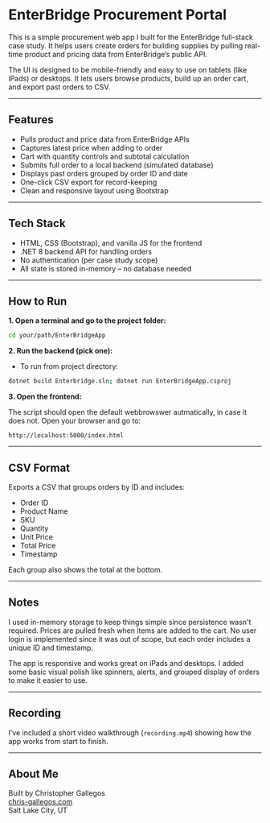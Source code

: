 # EnterBridge Procurement Portal

This is a simple procurement web app I built for the EnterBridge full-stack case study. It helps users create orders for building supplies by pulling real-time product and pricing data from EnterBridge’s public API.

The UI is designed to be mobile-friendly and easy to use on tablets (like iPads) or desktops. It lets users browse products, build up an order cart, and export past orders to CSV.

---

## Features

- Pulls product and price data from EnterBridge APIs
- Captures latest price when adding to order
- Cart with quantity controls and subtotal calculation
- Submits full order to a local backend (simulated database)
- Displays past orders grouped by order ID and date
- One-click CSV export for record-keeping
- Clean and responsive layout using Bootstrap

---

## Tech Stack

- HTML, CSS (Bootstrap), and vanilla JS for the frontend
- .NET 8 backend API for handling orders
- No authentication (per case study scope)
- All state is stored in-memory – no database needed

---

## How to Run

**1. Open a terminal and go to the project folder:**

```bash
cd your/path/EnterBridgeApp
```

**2. Run the backend (pick one):**

- To run from project directory:

```bash
dotnet build Enterbridge.sln; dotnet run EnterBridgeApp.csproj
```

**3. Open the frontend:**

The script should open the default webbrowswer autmatically, in case it does not. Open your browser and go to:

```
http://localhost:5000/index.html
```
---

## CSV Format

Exports a CSV that groups orders by ID and includes:

- Order ID
- Product Name
- SKU
- Quantity
- Unit Price
- Total Price
- Timestamp

Each group also shows the total at the bottom.

---

## Notes

I used in-memory storage to keep things simple since persistence wasn't required. Prices are pulled fresh when items are added to the cart. No user login is implemented since it was out of scope, but each order includes a unique ID and timestamp.

The app is responsive and works great on iPads and desktops. I added some basic visual polish like spinners, alerts, and grouped display of orders to make it easier to use.

---

## Recording

I’ve included a short video walkthrough (`recording.mp4`) showing how the app works from start to finish.

---

## About Me

Built by Christopher Gallegos  
[chris-gallegos.com](https://portfolio-website-chgallegos.herokuapp.com/)  
Salt Lake City, UT
